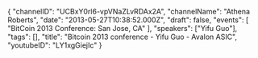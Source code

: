 {
    "channelID": "UCBxY0rl6-vpVNaZLvRDAx2A",
    "channelName": "Athena Roberts",
    "date": "2013-05-27T10:38:52.000Z",
    "draft": false,
    "events": [
        "BitCoin 2013 Conference: San Jose, CA"
    ],
    "speakers": ["Yifu Guo"],
    "tags": [],
    "title": "Bitcoin 2013 conference - Yifu Guo - Avalon ASIC",
    "youtubeID": "LY1xgGiejIc"
}
